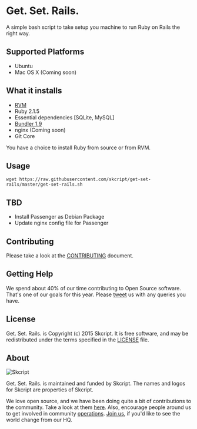 # Get. Set. Rails.

A simple bash script to take setup you machine to run Ruby on Rails the right way.

## Supported Platforms

- Ubuntu
- Mac OS X (Coming soon)

## What it installs

- [RVM](https://rvm.io/rvm/install)
- Ruby 2.1.5
- Essential dependencies [SQLite, MySQL]
- [Bundler 1.9](http://bundler.io)
- nginx (Coming soon)
- Git Core

You have a choice to install Ruby from source or from RVM.

## Usage

`wget https://raw.githubusercontent.com/skcript/get-set-rails/master/get-set-rails.sh`

## TBD

- Install Passenger as Debian Package
- Update nginx config file for Passenger

Contributing
------------

Please take a look at the [CONTRIBUTING] document.

[CONTRIBUTING]: CONTRIBUTING.md

Getting Help
------------

We spend about 40% of our time contributing to Open Source software. That's one of our goals for this year. Please [tweet](https://twitter.com/skcriptd) us with any queries you have. 

License
-------

Get. Set. Rails. is Copyright (c) 2015 Skcript. It is free software, and may be
redistributed under the terms specified in the [LICENSE] file.

[LICENSE]: /LICENSE


About
-----

![Skcript](http://www.skcript.com/static/skcript_norm.png)

Get. Set. Rails. is maintained and funded by Skcript. The names and logos for
Skcript are properties of Skcript.

We love open source, and we have been doing quite a bit of contributions to the community. Take a look at them [here][skcriptoss]. Also, encourage people around us to get involved in community [operations][community]. [Join us][hiring], if you'd like to see the world change from our HQ.

[skcriptoss]: http://skcript.github.io/
[community]: http://www.skcript.com/community?utm_source=github
[hiring]: http://www.skcript.com/careers?utm_source=github